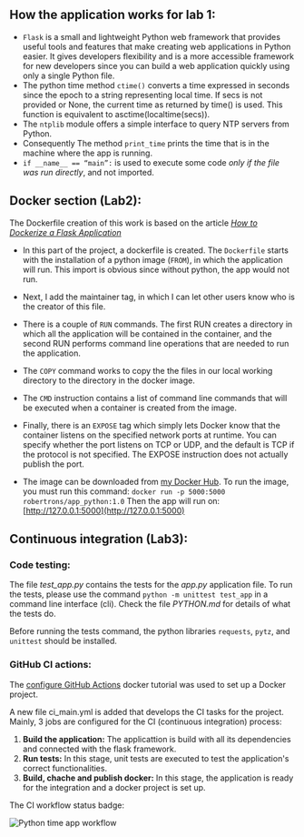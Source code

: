 ## How the application works for lab 1:

- `Flask` is a small and lightweight Python web framework that provides useful tools and  features that make creating web applications in Python easier. It gives developers flexibility and is a more accessible framework for new developers since you can build a web application quickly using only a single Python file.
- The python time method `ctime()` converts a time expressed in seconds since the epoch to a string representing local time. If secs is not provided or None, the current time as returned by time() is used. This function is equivalent to asctime(localtime(secs)).
- The `ntplib` module offers a simple interface to query NTP servers from Python. 
- Consequently The method `print_time` prints the time that is in the machine where the app is running.
- `if __name__ == “main”:` is used to execute some code *only if the file was run directly*, and not imported. 

## Docker section (Lab2):

The Dockerfile creation of this work is based on the article [<em> How to Dockerize a Flask Application </em>](https://www.freecodecamp.org/news/how-to-dockerize-a-flask-app/)

- In this part of the project, a dockerfile is created. The `Dockerfile` starts with the installation of a python image (`FROM`), in which the application will run. This import is obvious since without python, the app would not run. 
- Next, I add the maintainer tag, in which I can let other users know who is the creator of this file. 
- There is a couple of `RUN` commands. The first RUN creates a directory in which all the application will be contained in the container, and the second RUN performs command line operations that are needed to run the application. 
- The `COPY` command works to copy the the files in our local working directory to the directory in the docker image.
- The `CMD` instruction contains a list of command line commands that will be executed when a container is created from the image. 
- Finally, there is an `EXPOSE` tag which simply lets Docker know that the container listens on the specified network ports at runtime. You can specify whether the port listens on TCP or UDP, and the default is TCP if the protocol is not specified. The EXPOSE instruction does not actually publish the port.

- The image can be downloaded from [my Docker Hub](https://hub.docker.com/r/robertrons/app_python/tags). To run the image, you must run this command: `docker run -p 5000:5000  robertrons/app_python:1.0` Then the app will run on: [http://127.0.0.1:5000](http://127.0.0.1:5000)

## Continuous integration (Lab3):

### Code testing:

The file *test_app.py* contains the tests for the *app.py* application file. To run the tests, please use the command `python -m unittest test_app` in a command line interface (cli). Check the file *PYTHON.md* for details of what the tests do.

Before running the tests command, the python libraries `requests`, `pytz`, and `unittest` should be installed.

### GitHub CI actions:

The [configure GitHub Actions](https://docs.docker.com/ci-cd/github-actions/) docker tutorial was used to set up a Docker project.

A new file ci_main.yml is added that develops the CI tasks for the project. Mainly, 3 jobs are configured for the CI (continuous integration) process:

1. **Build the application:** The applicattion is build with all its dependencies and connected with the flask framework.
2. **Run tests:** In this stage, unit tests are executed to test the application's correct functionalities.
3. **Build, chache and publish docker:** In this stage, the application is ready for the integration and a docker project is set up. 

The CI workflow status badge:

![Python time app workflow](https://github.com/RobertronS/labsDevOpsMasterProgram/actions/workflows/ci_main.yml/badge.svg)
